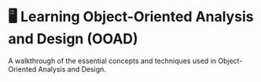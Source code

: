 # 🖥️ **Learning Object-Oriented Analysis and Design (OOAD)**

A walkthrough of the essential concepts and techniques used in Object-Oriented Analysis and Design.



